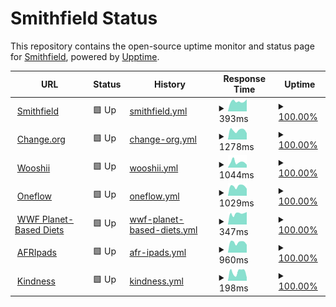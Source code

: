# Smithfield Status

This repository contains the open-source uptime monitor and status page for [Smithfield](https://smithfield.studio/), powered by [Upptime](https://github.com/upptime/upptime).

<!--start: status pages-->
<!-- This summary is generated by Upptime (https://github.com/upptime/upptime) -->
<!-- Do not edit this manually, your changes will be overwritten -->
<!-- prettier-ignore -->
| URL | Status | History | Response Time | Uptime |
| --- | ------ | ------- | ------------- | ------ |
| <img alt="" src="https://favicons.githubusercontent.com/smithfield.studio" height="13"> [Smithfield](https://smithfield.studio) | 🟩 Up | [smithfield.yml](https://github.com/smithfield-studio/status/commits/HEAD/history/smithfield.yml) | <details><summary><img alt="Response time graph" src="./graphs/smithfield/response-time-week.png" height="20"> 393ms</summary><br><a href="https://status.smithfield.studio/history/smithfield"><img alt="Response time 455" src="https://img.shields.io/endpoint?url=https%3A%2F%2Fraw.githubusercontent.com%2Fsmithfield-studio%2Fstatus%2FHEAD%2Fapi%2Fsmithfield%2Fresponse-time.json"></a><br><a href="https://status.smithfield.studio/history/smithfield"><img alt="24-hour response time 474" src="https://img.shields.io/endpoint?url=https%3A%2F%2Fraw.githubusercontent.com%2Fsmithfield-studio%2Fstatus%2FHEAD%2Fapi%2Fsmithfield%2Fresponse-time-day.json"></a><br><a href="https://status.smithfield.studio/history/smithfield"><img alt="7-day response time 393" src="https://img.shields.io/endpoint?url=https%3A%2F%2Fraw.githubusercontent.com%2Fsmithfield-studio%2Fstatus%2FHEAD%2Fapi%2Fsmithfield%2Fresponse-time-week.json"></a><br><a href="https://status.smithfield.studio/history/smithfield"><img alt="30-day response time 389" src="https://img.shields.io/endpoint?url=https%3A%2F%2Fraw.githubusercontent.com%2Fsmithfield-studio%2Fstatus%2FHEAD%2Fapi%2Fsmithfield%2Fresponse-time-month.json"></a><br><a href="https://status.smithfield.studio/history/smithfield"><img alt="1-year response time 457" src="https://img.shields.io/endpoint?url=https%3A%2F%2Fraw.githubusercontent.com%2Fsmithfield-studio%2Fstatus%2FHEAD%2Fapi%2Fsmithfield%2Fresponse-time-year.json"></a></details> | <details><summary><a href="https://status.smithfield.studio/history/smithfield">100.00%</a></summary><a href="https://status.smithfield.studio/history/smithfield"><img alt="All-time uptime 100.00%" src="https://img.shields.io/endpoint?url=https%3A%2F%2Fraw.githubusercontent.com%2Fsmithfield-studio%2Fstatus%2FHEAD%2Fapi%2Fsmithfield%2Fuptime.json"></a><br><a href="https://status.smithfield.studio/history/smithfield"><img alt="24-hour uptime 100.00%" src="https://img.shields.io/endpoint?url=https%3A%2F%2Fraw.githubusercontent.com%2Fsmithfield-studio%2Fstatus%2FHEAD%2Fapi%2Fsmithfield%2Fuptime-day.json"></a><br><a href="https://status.smithfield.studio/history/smithfield"><img alt="7-day uptime 100.00%" src="https://img.shields.io/endpoint?url=https%3A%2F%2Fraw.githubusercontent.com%2Fsmithfield-studio%2Fstatus%2FHEAD%2Fapi%2Fsmithfield%2Fuptime-week.json"></a><br><a href="https://status.smithfield.studio/history/smithfield"><img alt="30-day uptime 100.00%" src="https://img.shields.io/endpoint?url=https%3A%2F%2Fraw.githubusercontent.com%2Fsmithfield-studio%2Fstatus%2FHEAD%2Fapi%2Fsmithfield%2Fuptime-month.json"></a><br><a href="https://status.smithfield.studio/history/smithfield"><img alt="1-year uptime 100.00%" src="https://img.shields.io/endpoint?url=https%3A%2F%2Fraw.githubusercontent.com%2Fsmithfield-studio%2Fstatus%2FHEAD%2Fapi%2Fsmithfield%2Fuptime-year.json"></a></details>
| <img alt="" src="https://favicons.githubusercontent.com/changefoundation.org" height="13"> [Change.org](https://changefoundation.org) | 🟩 Up | [change-org.yml](https://github.com/smithfield-studio/status/commits/HEAD/history/change-org.yml) | <details><summary><img alt="Response time graph" src="./graphs/change-org/response-time-week.png" height="20"> 1278ms</summary><br><a href="https://status.smithfield.studio/history/change-org"><img alt="Response time 1606" src="https://img.shields.io/endpoint?url=https%3A%2F%2Fraw.githubusercontent.com%2Fsmithfield-studio%2Fstatus%2FHEAD%2Fapi%2Fchange-org%2Fresponse-time.json"></a><br><a href="https://status.smithfield.studio/history/change-org"><img alt="24-hour response time 883" src="https://img.shields.io/endpoint?url=https%3A%2F%2Fraw.githubusercontent.com%2Fsmithfield-studio%2Fstatus%2FHEAD%2Fapi%2Fchange-org%2Fresponse-time-day.json"></a><br><a href="https://status.smithfield.studio/history/change-org"><img alt="7-day response time 1278" src="https://img.shields.io/endpoint?url=https%3A%2F%2Fraw.githubusercontent.com%2Fsmithfield-studio%2Fstatus%2FHEAD%2Fapi%2Fchange-org%2Fresponse-time-week.json"></a><br><a href="https://status.smithfield.studio/history/change-org"><img alt="30-day response time 1221" src="https://img.shields.io/endpoint?url=https%3A%2F%2Fraw.githubusercontent.com%2Fsmithfield-studio%2Fstatus%2FHEAD%2Fapi%2Fchange-org%2Fresponse-time-month.json"></a><br><a href="https://status.smithfield.studio/history/change-org"><img alt="1-year response time 1429" src="https://img.shields.io/endpoint?url=https%3A%2F%2Fraw.githubusercontent.com%2Fsmithfield-studio%2Fstatus%2FHEAD%2Fapi%2Fchange-org%2Fresponse-time-year.json"></a></details> | <details><summary><a href="https://status.smithfield.studio/history/change-org">100.00%</a></summary><a href="https://status.smithfield.studio/history/change-org"><img alt="All-time uptime 99.66%" src="https://img.shields.io/endpoint?url=https%3A%2F%2Fraw.githubusercontent.com%2Fsmithfield-studio%2Fstatus%2FHEAD%2Fapi%2Fchange-org%2Fuptime.json"></a><br><a href="https://status.smithfield.studio/history/change-org"><img alt="24-hour uptime 100.00%" src="https://img.shields.io/endpoint?url=https%3A%2F%2Fraw.githubusercontent.com%2Fsmithfield-studio%2Fstatus%2FHEAD%2Fapi%2Fchange-org%2Fuptime-day.json"></a><br><a href="https://status.smithfield.studio/history/change-org"><img alt="7-day uptime 100.00%" src="https://img.shields.io/endpoint?url=https%3A%2F%2Fraw.githubusercontent.com%2Fsmithfield-studio%2Fstatus%2FHEAD%2Fapi%2Fchange-org%2Fuptime-week.json"></a><br><a href="https://status.smithfield.studio/history/change-org"><img alt="30-day uptime 100.00%" src="https://img.shields.io/endpoint?url=https%3A%2F%2Fraw.githubusercontent.com%2Fsmithfield-studio%2Fstatus%2FHEAD%2Fapi%2Fchange-org%2Fuptime-month.json"></a><br><a href="https://status.smithfield.studio/history/change-org"><img alt="1-year uptime 99.74%" src="https://img.shields.io/endpoint?url=https%3A%2F%2Fraw.githubusercontent.com%2Fsmithfield-studio%2Fstatus%2FHEAD%2Fapi%2Fchange-org%2Fuptime-year.json"></a></details>
| <img alt="" src="https://favicons.githubusercontent.com/wooshii.com" height="13"> [Wooshii](https://wooshii.com) | 🟩 Up | [wooshii.yml](https://github.com/smithfield-studio/status/commits/HEAD/history/wooshii.yml) | <details><summary><img alt="Response time graph" src="./graphs/wooshii/response-time-week.png" height="20"> 1044ms</summary><br><a href="https://status.smithfield.studio/history/wooshii"><img alt="Response time 976" src="https://img.shields.io/endpoint?url=https%3A%2F%2Fraw.githubusercontent.com%2Fsmithfield-studio%2Fstatus%2FHEAD%2Fapi%2Fwooshii%2Fresponse-time.json"></a><br><a href="https://status.smithfield.studio/history/wooshii"><img alt="24-hour response time 534" src="https://img.shields.io/endpoint?url=https%3A%2F%2Fraw.githubusercontent.com%2Fsmithfield-studio%2Fstatus%2FHEAD%2Fapi%2Fwooshii%2Fresponse-time-day.json"></a><br><a href="https://status.smithfield.studio/history/wooshii"><img alt="7-day response time 1044" src="https://img.shields.io/endpoint?url=https%3A%2F%2Fraw.githubusercontent.com%2Fsmithfield-studio%2Fstatus%2FHEAD%2Fapi%2Fwooshii%2Fresponse-time-week.json"></a><br><a href="https://status.smithfield.studio/history/wooshii"><img alt="30-day response time 1017" src="https://img.shields.io/endpoint?url=https%3A%2F%2Fraw.githubusercontent.com%2Fsmithfield-studio%2Fstatus%2FHEAD%2Fapi%2Fwooshii%2Fresponse-time-month.json"></a><br><a href="https://status.smithfield.studio/history/wooshii"><img alt="1-year response time 981" src="https://img.shields.io/endpoint?url=https%3A%2F%2Fraw.githubusercontent.com%2Fsmithfield-studio%2Fstatus%2FHEAD%2Fapi%2Fwooshii%2Fresponse-time-year.json"></a></details> | <details><summary><a href="https://status.smithfield.studio/history/wooshii">100.00%</a></summary><a href="https://status.smithfield.studio/history/wooshii"><img alt="All-time uptime 99.97%" src="https://img.shields.io/endpoint?url=https%3A%2F%2Fraw.githubusercontent.com%2Fsmithfield-studio%2Fstatus%2FHEAD%2Fapi%2Fwooshii%2Fuptime.json"></a><br><a href="https://status.smithfield.studio/history/wooshii"><img alt="24-hour uptime 100.00%" src="https://img.shields.io/endpoint?url=https%3A%2F%2Fraw.githubusercontent.com%2Fsmithfield-studio%2Fstatus%2FHEAD%2Fapi%2Fwooshii%2Fuptime-day.json"></a><br><a href="https://status.smithfield.studio/history/wooshii"><img alt="7-day uptime 100.00%" src="https://img.shields.io/endpoint?url=https%3A%2F%2Fraw.githubusercontent.com%2Fsmithfield-studio%2Fstatus%2FHEAD%2Fapi%2Fwooshii%2Fuptime-week.json"></a><br><a href="https://status.smithfield.studio/history/wooshii"><img alt="30-day uptime 100.00%" src="https://img.shields.io/endpoint?url=https%3A%2F%2Fraw.githubusercontent.com%2Fsmithfield-studio%2Fstatus%2FHEAD%2Fapi%2Fwooshii%2Fuptime-month.json"></a><br><a href="https://status.smithfield.studio/history/wooshii"><img alt="1-year uptime 99.98%" src="https://img.shields.io/endpoint?url=https%3A%2F%2Fraw.githubusercontent.com%2Fsmithfield-studio%2Fstatus%2FHEAD%2Fapi%2Fwooshii%2Fuptime-year.json"></a></details>
| <img alt="" src="https://favicons.githubusercontent.com/oneflow.com" height="13"> [Oneflow](https://oneflow.com) | 🟩 Up | [oneflow.yml](https://github.com/smithfield-studio/status/commits/HEAD/history/oneflow.yml) | <details><summary><img alt="Response time graph" src="./graphs/oneflow/response-time-week.png" height="20"> 1029ms</summary><br><a href="https://status.smithfield.studio/history/oneflow"><img alt="Response time 988" src="https://img.shields.io/endpoint?url=https%3A%2F%2Fraw.githubusercontent.com%2Fsmithfield-studio%2Fstatus%2FHEAD%2Fapi%2Foneflow%2Fresponse-time.json"></a><br><a href="https://status.smithfield.studio/history/oneflow"><img alt="24-hour response time 765" src="https://img.shields.io/endpoint?url=https%3A%2F%2Fraw.githubusercontent.com%2Fsmithfield-studio%2Fstatus%2FHEAD%2Fapi%2Foneflow%2Fresponse-time-day.json"></a><br><a href="https://status.smithfield.studio/history/oneflow"><img alt="7-day response time 1029" src="https://img.shields.io/endpoint?url=https%3A%2F%2Fraw.githubusercontent.com%2Fsmithfield-studio%2Fstatus%2FHEAD%2Fapi%2Foneflow%2Fresponse-time-week.json"></a><br><a href="https://status.smithfield.studio/history/oneflow"><img alt="30-day response time 1022" src="https://img.shields.io/endpoint?url=https%3A%2F%2Fraw.githubusercontent.com%2Fsmithfield-studio%2Fstatus%2FHEAD%2Fapi%2Foneflow%2Fresponse-time-month.json"></a><br><a href="https://status.smithfield.studio/history/oneflow"><img alt="1-year response time 995" src="https://img.shields.io/endpoint?url=https%3A%2F%2Fraw.githubusercontent.com%2Fsmithfield-studio%2Fstatus%2FHEAD%2Fapi%2Foneflow%2Fresponse-time-year.json"></a></details> | <details><summary><a href="https://status.smithfield.studio/history/oneflow">100.00%</a></summary><a href="https://status.smithfield.studio/history/oneflow"><img alt="All-time uptime 99.99%" src="https://img.shields.io/endpoint?url=https%3A%2F%2Fraw.githubusercontent.com%2Fsmithfield-studio%2Fstatus%2FHEAD%2Fapi%2Foneflow%2Fuptime.json"></a><br><a href="https://status.smithfield.studio/history/oneflow"><img alt="24-hour uptime 100.00%" src="https://img.shields.io/endpoint?url=https%3A%2F%2Fraw.githubusercontent.com%2Fsmithfield-studio%2Fstatus%2FHEAD%2Fapi%2Foneflow%2Fuptime-day.json"></a><br><a href="https://status.smithfield.studio/history/oneflow"><img alt="7-day uptime 100.00%" src="https://img.shields.io/endpoint?url=https%3A%2F%2Fraw.githubusercontent.com%2Fsmithfield-studio%2Fstatus%2FHEAD%2Fapi%2Foneflow%2Fuptime-week.json"></a><br><a href="https://status.smithfield.studio/history/oneflow"><img alt="30-day uptime 100.00%" src="https://img.shields.io/endpoint?url=https%3A%2F%2Fraw.githubusercontent.com%2Fsmithfield-studio%2Fstatus%2FHEAD%2Fapi%2Foneflow%2Fuptime-month.json"></a><br><a href="https://status.smithfield.studio/history/oneflow"><img alt="1-year uptime 99.99%" src="https://img.shields.io/endpoint?url=https%3A%2F%2Fraw.githubusercontent.com%2Fsmithfield-studio%2Fstatus%2FHEAD%2Fapi%2Foneflow%2Fuptime-year.json"></a></details>
| <img alt="" src="https://favicons.githubusercontent.com/planetbaseddiets.panda.org" height="13"> [WWF Planet-Based Diets](https://planetbaseddiets.panda.org) | 🟩 Up | [wwf-planet-based-diets.yml](https://github.com/smithfield-studio/status/commits/HEAD/history/wwf-planet-based-diets.yml) | <details><summary><img alt="Response time graph" src="./graphs/wwf-planet-based-diets/response-time-week.png" height="20"> 347ms</summary><br><a href="https://status.smithfield.studio/history/wwf-planet-based-diets"><img alt="Response time 321" src="https://img.shields.io/endpoint?url=https%3A%2F%2Fraw.githubusercontent.com%2Fsmithfield-studio%2Fstatus%2FHEAD%2Fapi%2Fwwf-planet-based-diets%2Fresponse-time.json"></a><br><a href="https://status.smithfield.studio/history/wwf-planet-based-diets"><img alt="24-hour response time 395" src="https://img.shields.io/endpoint?url=https%3A%2F%2Fraw.githubusercontent.com%2Fsmithfield-studio%2Fstatus%2FHEAD%2Fapi%2Fwwf-planet-based-diets%2Fresponse-time-day.json"></a><br><a href="https://status.smithfield.studio/history/wwf-planet-based-diets"><img alt="7-day response time 347" src="https://img.shields.io/endpoint?url=https%3A%2F%2Fraw.githubusercontent.com%2Fsmithfield-studio%2Fstatus%2FHEAD%2Fapi%2Fwwf-planet-based-diets%2Fresponse-time-week.json"></a><br><a href="https://status.smithfield.studio/history/wwf-planet-based-diets"><img alt="30-day response time 315" src="https://img.shields.io/endpoint?url=https%3A%2F%2Fraw.githubusercontent.com%2Fsmithfield-studio%2Fstatus%2FHEAD%2Fapi%2Fwwf-planet-based-diets%2Fresponse-time-month.json"></a><br><a href="https://status.smithfield.studio/history/wwf-planet-based-diets"><img alt="1-year response time 321" src="https://img.shields.io/endpoint?url=https%3A%2F%2Fraw.githubusercontent.com%2Fsmithfield-studio%2Fstatus%2FHEAD%2Fapi%2Fwwf-planet-based-diets%2Fresponse-time-year.json"></a></details> | <details><summary><a href="https://status.smithfield.studio/history/wwf-planet-based-diets">100.00%</a></summary><a href="https://status.smithfield.studio/history/wwf-planet-based-diets"><img alt="All-time uptime 100.00%" src="https://img.shields.io/endpoint?url=https%3A%2F%2Fraw.githubusercontent.com%2Fsmithfield-studio%2Fstatus%2FHEAD%2Fapi%2Fwwf-planet-based-diets%2Fuptime.json"></a><br><a href="https://status.smithfield.studio/history/wwf-planet-based-diets"><img alt="24-hour uptime 100.00%" src="https://img.shields.io/endpoint?url=https%3A%2F%2Fraw.githubusercontent.com%2Fsmithfield-studio%2Fstatus%2FHEAD%2Fapi%2Fwwf-planet-based-diets%2Fuptime-day.json"></a><br><a href="https://status.smithfield.studio/history/wwf-planet-based-diets"><img alt="7-day uptime 100.00%" src="https://img.shields.io/endpoint?url=https%3A%2F%2Fraw.githubusercontent.com%2Fsmithfield-studio%2Fstatus%2FHEAD%2Fapi%2Fwwf-planet-based-diets%2Fuptime-week.json"></a><br><a href="https://status.smithfield.studio/history/wwf-planet-based-diets"><img alt="30-day uptime 100.00%" src="https://img.shields.io/endpoint?url=https%3A%2F%2Fraw.githubusercontent.com%2Fsmithfield-studio%2Fstatus%2FHEAD%2Fapi%2Fwwf-planet-based-diets%2Fuptime-month.json"></a><br><a href="https://status.smithfield.studio/history/wwf-planet-based-diets"><img alt="1-year uptime 100.00%" src="https://img.shields.io/endpoint?url=https%3A%2F%2Fraw.githubusercontent.com%2Fsmithfield-studio%2Fstatus%2FHEAD%2Fapi%2Fwwf-planet-based-diets%2Fuptime-year.json"></a></details>
| <img alt="" src="https://favicons.githubusercontent.com/www.afripads.com" height="13"> [AFRIpads](https://www.afripads.com) | 🟩 Up | [afr-ipads.yml](https://github.com/smithfield-studio/status/commits/HEAD/history/afr-ipads.yml) | <details><summary><img alt="Response time graph" src="./graphs/afr-ipads/response-time-week.png" height="20"> 960ms</summary><br><a href="https://status.smithfield.studio/history/afr-ipads"><img alt="Response time 875" src="https://img.shields.io/endpoint?url=https%3A%2F%2Fraw.githubusercontent.com%2Fsmithfield-studio%2Fstatus%2FHEAD%2Fapi%2Fafr-ipads%2Fresponse-time.json"></a><br><a href="https://status.smithfield.studio/history/afr-ipads"><img alt="24-hour response time 740" src="https://img.shields.io/endpoint?url=https%3A%2F%2Fraw.githubusercontent.com%2Fsmithfield-studio%2Fstatus%2FHEAD%2Fapi%2Fafr-ipads%2Fresponse-time-day.json"></a><br><a href="https://status.smithfield.studio/history/afr-ipads"><img alt="7-day response time 960" src="https://img.shields.io/endpoint?url=https%3A%2F%2Fraw.githubusercontent.com%2Fsmithfield-studio%2Fstatus%2FHEAD%2Fapi%2Fafr-ipads%2Fresponse-time-week.json"></a><br><a href="https://status.smithfield.studio/history/afr-ipads"><img alt="30-day response time 980" src="https://img.shields.io/endpoint?url=https%3A%2F%2Fraw.githubusercontent.com%2Fsmithfield-studio%2Fstatus%2FHEAD%2Fapi%2Fafr-ipads%2Fresponse-time-month.json"></a><br><a href="https://status.smithfield.studio/history/afr-ipads"><img alt="1-year response time 878" src="https://img.shields.io/endpoint?url=https%3A%2F%2Fraw.githubusercontent.com%2Fsmithfield-studio%2Fstatus%2FHEAD%2Fapi%2Fafr-ipads%2Fresponse-time-year.json"></a></details> | <details><summary><a href="https://status.smithfield.studio/history/afr-ipads">100.00%</a></summary><a href="https://status.smithfield.studio/history/afr-ipads"><img alt="All-time uptime 99.97%" src="https://img.shields.io/endpoint?url=https%3A%2F%2Fraw.githubusercontent.com%2Fsmithfield-studio%2Fstatus%2FHEAD%2Fapi%2Fafr-ipads%2Fuptime.json"></a><br><a href="https://status.smithfield.studio/history/afr-ipads"><img alt="24-hour uptime 100.00%" src="https://img.shields.io/endpoint?url=https%3A%2F%2Fraw.githubusercontent.com%2Fsmithfield-studio%2Fstatus%2FHEAD%2Fapi%2Fafr-ipads%2Fuptime-day.json"></a><br><a href="https://status.smithfield.studio/history/afr-ipads"><img alt="7-day uptime 100.00%" src="https://img.shields.io/endpoint?url=https%3A%2F%2Fraw.githubusercontent.com%2Fsmithfield-studio%2Fstatus%2FHEAD%2Fapi%2Fafr-ipads%2Fuptime-week.json"></a><br><a href="https://status.smithfield.studio/history/afr-ipads"><img alt="30-day uptime 100.00%" src="https://img.shields.io/endpoint?url=https%3A%2F%2Fraw.githubusercontent.com%2Fsmithfield-studio%2Fstatus%2FHEAD%2Fapi%2Fafr-ipads%2Fuptime-month.json"></a><br><a href="https://status.smithfield.studio/history/afr-ipads"><img alt="1-year uptime 99.98%" src="https://img.shields.io/endpoint?url=https%3A%2F%2Fraw.githubusercontent.com%2Fsmithfield-studio%2Fstatus%2FHEAD%2Fapi%2Fafr-ipads%2Fuptime-year.json"></a></details>
| <img alt="" src="https://favicons.githubusercontent.com/kindness.org" height="13"> [Kindness](https://kindness.org) | 🟩 Up | [kindness.yml](https://github.com/smithfield-studio/status/commits/HEAD/history/kindness.yml) | <details><summary><img alt="Response time graph" src="./graphs/kindness/response-time-week.png" height="20"> 198ms</summary><br><a href="https://status.smithfield.studio/history/kindness"><img alt="Response time 171" src="https://img.shields.io/endpoint?url=https%3A%2F%2Fraw.githubusercontent.com%2Fsmithfield-studio%2Fstatus%2FHEAD%2Fapi%2Fkindness%2Fresponse-time.json"></a><br><a href="https://status.smithfield.studio/history/kindness"><img alt="24-hour response time 75" src="https://img.shields.io/endpoint?url=https%3A%2F%2Fraw.githubusercontent.com%2Fsmithfield-studio%2Fstatus%2FHEAD%2Fapi%2Fkindness%2Fresponse-time-day.json"></a><br><a href="https://status.smithfield.studio/history/kindness"><img alt="7-day response time 198" src="https://img.shields.io/endpoint?url=https%3A%2F%2Fraw.githubusercontent.com%2Fsmithfield-studio%2Fstatus%2FHEAD%2Fapi%2Fkindness%2Fresponse-time-week.json"></a><br><a href="https://status.smithfield.studio/history/kindness"><img alt="30-day response time 215" src="https://img.shields.io/endpoint?url=https%3A%2F%2Fraw.githubusercontent.com%2Fsmithfield-studio%2Fstatus%2FHEAD%2Fapi%2Fkindness%2Fresponse-time-month.json"></a><br><a href="https://status.smithfield.studio/history/kindness"><img alt="1-year response time 172" src="https://img.shields.io/endpoint?url=https%3A%2F%2Fraw.githubusercontent.com%2Fsmithfield-studio%2Fstatus%2FHEAD%2Fapi%2Fkindness%2Fresponse-time-year.json"></a></details> | <details><summary><a href="https://status.smithfield.studio/history/kindness">100.00%</a></summary><a href="https://status.smithfield.studio/history/kindness"><img alt="All-time uptime 99.99%" src="https://img.shields.io/endpoint?url=https%3A%2F%2Fraw.githubusercontent.com%2Fsmithfield-studio%2Fstatus%2FHEAD%2Fapi%2Fkindness%2Fuptime.json"></a><br><a href="https://status.smithfield.studio/history/kindness"><img alt="24-hour uptime 100.00%" src="https://img.shields.io/endpoint?url=https%3A%2F%2Fraw.githubusercontent.com%2Fsmithfield-studio%2Fstatus%2FHEAD%2Fapi%2Fkindness%2Fuptime-day.json"></a><br><a href="https://status.smithfield.studio/history/kindness"><img alt="7-day uptime 100.00%" src="https://img.shields.io/endpoint?url=https%3A%2F%2Fraw.githubusercontent.com%2Fsmithfield-studio%2Fstatus%2FHEAD%2Fapi%2Fkindness%2Fuptime-week.json"></a><br><a href="https://status.smithfield.studio/history/kindness"><img alt="30-day uptime 100.00%" src="https://img.shields.io/endpoint?url=https%3A%2F%2Fraw.githubusercontent.com%2Fsmithfield-studio%2Fstatus%2FHEAD%2Fapi%2Fkindness%2Fuptime-month.json"></a><br><a href="https://status.smithfield.studio/history/kindness"><img alt="1-year uptime 99.99%" src="https://img.shields.io/endpoint?url=https%3A%2F%2Fraw.githubusercontent.com%2Fsmithfield-studio%2Fstatus%2FHEAD%2Fapi%2Fkindness%2Fuptime-year.json"></a></details>

<!--end: status pages-->
